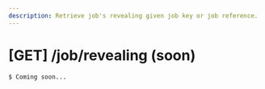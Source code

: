 ```yaml
---
description: Retrieve job's revealing given job key or job reference.
---
```


# \[GET\] /job/revealing \(soon\)

```text
$ Coming soon...
```

